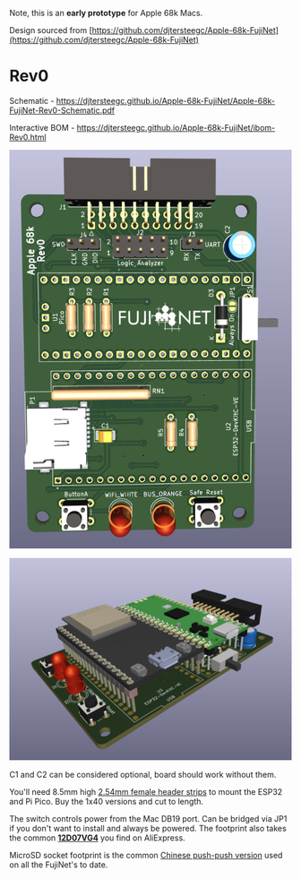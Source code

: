 Note, this is an **early prototype** for Apple 68k Macs.

Design sourced from [https://github.com/djtersteegc/Apple-68k-FujiNet](https://github.com/djtersteegc/Apple-68k-FujiNet)

# Rev0

Schematic - https://djtersteegc.github.io/Apple-68k-FujiNet/Apple-68k-FujiNet-Rev0-Schematic.pdf

Interactive BOM - https://djtersteegc.github.io/Apple-68k-FujiNet/ibom-Rev0.html

![rev0-top.png](docs/rev0-top.png)

![rev0-side.png](docs/rev0-side.png)





C1 and C2 can be considered optional, board should work without them.

You'll need 8.5mm high [2.54mm female header strips](https://www.aliexpress.us/item/2251832416528370.html) to mount the ESP32 and Pi Pico.  Buy the 1x40 versions and cut to length.

The switch controls power from the Mac DB19 port. Can be bridged via JP1 if you don't want to install and always be powered. The footprint also takes the common [**12D07VG4**](https://www.aliexpress.us/item/2255801015765871.html) you find on AliExpress.

MicroSD socket footprint is the common [Chinese push-push version](https://www.aliexpress.us/item/2251832613969983.html) used on all the FujiNet's to date.

